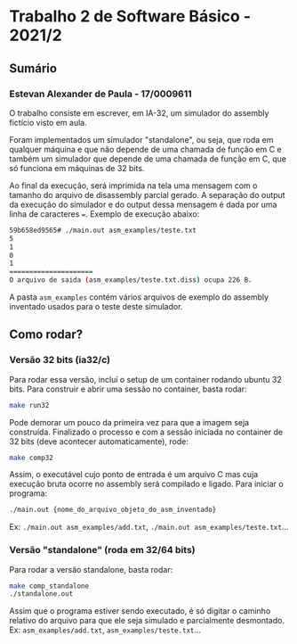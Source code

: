 # Trabalho 2 de Software Básico - 2021/2

## Sumário

### Estevan Alexander de Paula - 17/0009611

O trabalho consiste em escrever, em IA-32, um simulador do assembly fictício visto em aula.

Foram implementados um simulador "standalone", ou seja, que roda em qualquer máquina e que não depende de uma chamada de função em C e também um simulador que depende de uma chamada de função em C, que só funciona em máquinas de 32 bits.

Ao final da execução, será imprimida na tela uma mensagem com o tamanho do arquivo de disassembly parcial gerado. A separação do output da execução do simulador e do output dessa mensagem é dada por uma linha de caracteres `=`. Exemplo de execução abaixo:

```bash
59b658ed9565# ./main.out asm_examples/teste.txt
5
1
0
1
=====================
O arquivo de saida (asm_examples/teste.txt.diss) ocupa 226 B.
```

A pasta `asm_examples` contém vários arquivos de exemplo do assembly inventado usados para o teste deste simulador.

## Como rodar?

### Versão 32 bits (ia32/c)

Para rodar essa versão, incluí o setup de um container rodando ubuntu 32 bits. Para construir e abrir uma sessão no container, basta rodar:

```bash
make run32
```

Pode demorar um pouco da primeira vez para que a imagem seja construída. Finalizado o processo e com a sessão iniciada no container de 32 bits (deve acontecer automaticamente), rode:

```bash
make comp32
```

Assim, o executável cujo ponto de entrada é um arquivo C mas cuja execução bruta ocorre no assembly será compilado e ligado. Para iniciar o programa:

```bash
./main.out {nome_do_arquivo_objeto_do_asm_inventado}
```

Ex: `./main.out asm_examples/add.txt`, `./main.out asm_examples/teste.txt`...

### Versão "standalone" (roda em 32/64 bits)

Para rodar a versão standalone, basta rodar:

```bash
make comp_standalone
./standalone.out
```

Assim que o programa estiver sendo executado, é só digitar o caminho relativo do arquivo para que ele seja simulado e parcialmente desmontado. Ex: `asm_examples/add.txt`, `asm_examples/teste.txt`...

